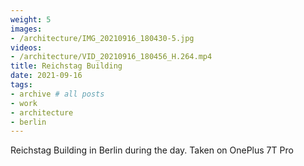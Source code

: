```yaml
---
weight: 5
images:
- /architecture/IMG_20210916_180430-5.jpg
videos:
- /architecture/VID_20210916_180456_H.264.mp4
title: Reichstag Building
date: 2021-09-16
tags:
- archive # all posts
- work
- architecture
- berlin
---
```


Reichstag Building in Berlin during the day. Taken on OnePlus 7T Pro